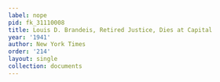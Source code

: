 ```yaml
---
label: nope
pid: fk_31110008
title: Louis D. Brandeis, Retired Justice, Dies at Capital
year: '1941'
author: New York Times
order: '214'
layout: single
collection: documents
---
```

